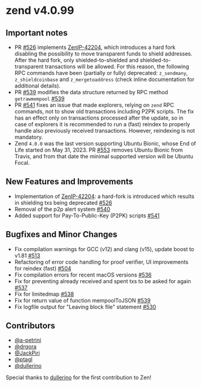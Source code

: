 zend v4.0.99
=========

## Important notes
- PR [#526](https://github.com/HorizenOfficial/zen/pull/526) implements [ZenIP-42204](https://github.com/HorizenOfficial/ZenIPs/blob/master/zenip-42204.md), which introduces a hard fork disabling the possibility to move transparent funds to shield addresses. After the hard fork, only shielded-to-shielded and shielded-to-transparent transactions will be allowed. For this reason, the following RPC commands have been (partially or fully) deprecated: `z_sendmany`, `z_shieldcoinbase` and `z_mergetoaddress` (check inline documentation for additional details).
- PR [#539](https://github.com/HorizenOfficial/zen/pull/539) modifies the data structure returned by RPC method `getrawmempool` [#539](https://github.com/HorizenOfficial/zen/pull/539)
- PR [#541](https://github.com/HorizenOfficial/zen/pull/541) fixes an issue that made explorers, relying on `zend` RPC commands, not to show old transactions including P2PK scripts. The fix has an effect only on transactions processed after the update, so in case of explorers it is recommended to run a (fast) reindex to properly handle also previously received transactions. However, reindexing is not mandatory.
- Zend `4.0.0` was the last version supporting Ubuntu Bionic, whose End of Life started on May 31, 2023. PR [#553](https://github.com/HorizenOfficial/zen/pull/553) removes Ubuntu Bionic from Travis, and from that date the minimal supported version will be Ubuntu Focal.

## New Features and Improvements
- Implementation of [ZenIP-42204](https://github.com/HorizenOfficial/ZenIPs/blob/master/zenip-42204.md): a hard-fork is introduced which results in shielding txs being deprecated [#526](https://github.com/HorizenOfficial/zen/pull/526)
- Removal of the p2p alert system [#540](https://github.com/HorizenOfficial/zen/pull/540)
- Added support for Pay-To-Public-Key (P2PK) scripts [#541](https://github.com/HorizenOfficial/zen/pull/541)

## Bugfixes and Minor Changes
- Fix compilation warnings for GCC (v12) and clang (v15), update boost to v1.81 [#513](https://github.com/HorizenOfficial/zen/pull/513)
- Refactoring of error code handling for proof verifier, UI improvements for reindex (fast) [#504](https://github.com/HorizenOfficial/zen/pull/504)
- Fix compilation errors for recent macOS versions [#536](https://github.com/HorizenOfficial/zen/pull/536)
- Fix for preventing already received and spent txs to be asked for again [#537](https://github.com/HorizenOfficial/zen/pull/537)
- Fix for limitedmap [#538](https://github.com/HorizenOfficial/zen/pull/538)
- Fix for return value of function mempoolToJSON [#539](https://github.com/HorizenOfficial/zen/pull/539)
- Fix logfile output for "Leaving block file" statement [#530](https://github.com/HorizenOfficial/zen/pull/530)

## Contributors
* [@a-petrini](https://github.com/a-petrini)
* [@drgora](https://github.com/drgora)
* [@JackPiri](https://github.com/JackPiri)
* [@ptagl](https://github.com/ptagl)
* [@dullerino](https://github.com/dullerino)

Special thanks to [dullerino](https://github.com/dullerino) for the first contribution to Zen!
